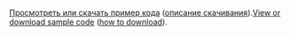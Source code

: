 <span data-ttu-id="8ce5f-101">[Просмотреть или скачать пример кода](https://github.com/dotnet/AspNetCore.Docs/tree/master/aspnetcore/tutorials/first-mvc-app/start-mvc/sample) ([описание скачивания](xref:index#how-to-download-a-sample)).</span><span class="sxs-lookup"><span data-stu-id="8ce5f-101">[View or download sample code](https://github.com/dotnet/AspNetCore.Docs/tree/master/aspnetcore/tutorials/first-mvc-app/start-mvc/sample) ([how to download](xref:index#how-to-download-a-sample)).</span></span>